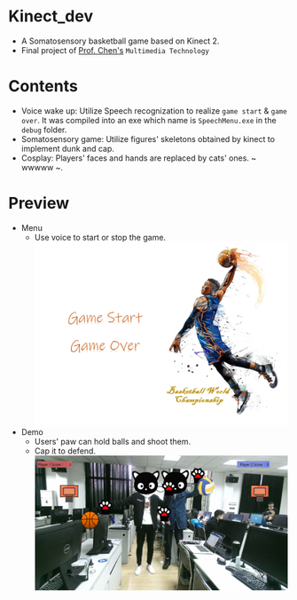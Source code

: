 # Kinect_dev
* A Somatosensory basketball game based on Kinect 2.
* Final project of [Prof. Chen's](http://iip.whu.edu.cn/~zzchen/) `Multimedia Technology`
# Contents
* Voice wake up: Utilize Speech recognization to realize `game start` & `game over`. It was compiled into an exe which name is `SpeechMenu.exe` in the `debug` folder.
* Somatosensory game: Utilize figures' skeletons obtained by kinect to implement dunk and cap.
* Cosplay: Players' faces and hands are replaced by cats' ones. ~ wwwww ~.
# Preview
* Menu 
    * Use voice to start or stop the game.
![](https://github.com/Priority-At-Next-Intersection/Kinect_dev/blob/master/Kinect/bin/Debug/Resources/menu.png?raw=true)
* Demo 
    * Users' paw can hold balls and shoot them. 
    * Cap it to defend.
![](https://github.com/Priority-At-Next-Intersection/Kinect_dev/blob/master/Kinect/bin/Debug/DEMO.png?raw=true)
